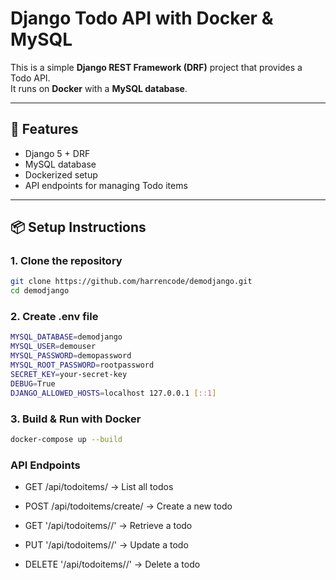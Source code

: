 # Django Todo API with Docker & MySQL

This is a simple **Django REST Framework (DRF)** project that provides a Todo API.  
It runs on **Docker** with a **MySQL database**.

---

## 🚀 Features
- Django 5 + DRF
- MySQL database
- Dockerized setup
- API endpoints for managing Todo items

---


## 📦 Setup Instructions

### 1. Clone the repository
```bash
git clone https://github.com/harrencode/demodjango.git
cd demodjango
```

### 2. Create .env file
```bash
MYSQL_DATABASE=demodjango
MYSQL_USER=demouser
MYSQL_PASSWORD=demopassword
MYSQL_ROOT_PASSWORD=rootpassword
SECRET_KEY=your-secret-key
DEBUG=True
DJANGO_ALLOWED_HOSTS=localhost 127.0.0.1 [::1]
```

### 3. Build & Run with Docker
```bash
docker-compose up --build
```
### API Endpoints

- GET /api/todoitems/ → List all todos

- POST /api/todoitems/create/ → Create a new todo

- GET '/api/todoitems/<id>/' → Retrieve a todo

- PUT '/api/todoitems/<id>/' → Update a todo

- DELETE '/api/todoitems/<id>/' → Delete a todo



